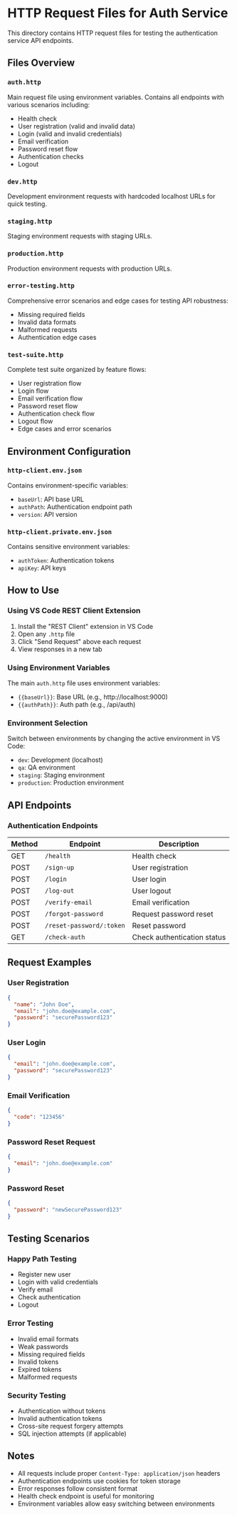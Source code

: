 # HTTP Request Files for Auth Service

This directory contains HTTP request files for testing the authentication service API endpoints.

## Files Overview

### `auth.http`
Main request file using environment variables. Contains all endpoints with various scenarios including:
- Health check
- User registration (valid and invalid data)
- Login (valid and invalid credentials)
- Email verification
- Password reset flow
- Authentication checks
- Logout

### `dev.http`
Development environment requests with hardcoded localhost URLs for quick testing.

### `staging.http`
Staging environment requests with staging URLs.

### `production.http`
Production environment requests with production URLs.

### `error-testing.http`
Comprehensive error scenarios and edge cases for testing API robustness:
- Missing required fields
- Invalid data formats
- Malformed requests
- Authentication edge cases

### `test-suite.http`
Complete test suite organized by feature flows:
- User registration flow
- Login flow
- Email verification flow
- Password reset flow
- Authentication check flow
- Logout flow
- Edge cases and error scenarios

## Environment Configuration

### `http-client.env.json`
Contains environment-specific variables:
- `baseUrl`: API base URL
- `authPath`: Authentication endpoint path
- `version`: API version

### `http-client.private.env.json`
Contains sensitive environment variables:
- `authToken`: Authentication tokens
- `apiKey`: API keys

## How to Use

### Using VS Code REST Client Extension

1. Install the "REST Client" extension in VS Code
2. Open any `.http` file
3. Click "Send Request" above each request
4. View responses in a new tab

### Using Environment Variables

The main `auth.http` file uses environment variables:
- `{{baseUrl}}`: Base URL (e.g., http://localhost:9000)
- `{{authPath}}`: Auth path (e.g., /api/auth)

### Environment Selection

Switch between environments by changing the active environment in VS Code:
- `dev`: Development (localhost)
- `qa`: QA environment
- `staging`: Staging environment
- `production`: Production environment

## API Endpoints

### Authentication Endpoints

| Method | Endpoint | Description |
|--------|----------|-------------|
| GET | `/health` | Health check |
| POST | `/sign-up` | User registration |
| POST | `/login` | User login |
| POST | `/log-out` | User logout |
| POST | `/verify-email` | Email verification |
| POST | `/forgot-password` | Request password reset |
| POST | `/reset-password/:token` | Reset password |
| GET | `/check-auth` | Check authentication status |

## Request Examples

### User Registration
```json
{
  "name": "John Doe",
  "email": "john.doe@example.com",
  "password": "securePassword123"
}
```

### User Login
```json
{
  "email": "john.doe@example.com",
  "password": "securePassword123"
}
```

### Email Verification
```json
{
  "code": "123456"
}
```

### Password Reset Request
```json
{
  "email": "john.doe@example.com"
}
```

### Password Reset
```json
{
  "password": "newSecurePassword123"
}
```

## Testing Scenarios

### Happy Path Testing
- Register new user
- Login with valid credentials
- Verify email
- Check authentication
- Logout

### Error Testing
- Invalid email formats
- Weak passwords
- Missing required fields
- Invalid tokens
- Expired tokens
- Malformed requests

### Security Testing
- Authentication without tokens
- Invalid authentication tokens
- Cross-site request forgery attempts
- SQL injection attempts (if applicable)

## Notes

- All requests include proper `Content-Type: application/json` headers
- Authentication endpoints use cookies for token storage
- Error responses follow consistent format
- Health check endpoint is useful for monitoring
- Environment variables allow easy switching between environments 